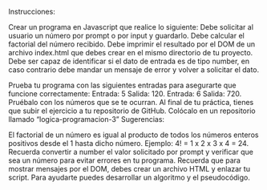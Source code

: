 
Instrucciones:

Crear un programa en Javascript que realice lo siguiente:
Debe solicitar al usuario un número por prompt o por input y guardarlo.
Debe calcular el factorial del número recibido.
Debe imprimir el resultado por el DOM de un archivo index.html que debes crear en el mismo directorio de tu proyecto.
Debe ser capaz de identificar si el dato de entrada es de tipo number, en caso contrario debe mandar un mensaje de error y volver a solicitar el dato.

Prueba tu programa con las siguientes entradas para asegurarte que funcione correctamente:
Entrada: 
5
Salida:
120.
Entrada:
6
Salida: 
720.
Pruébalo con los números que se te ocurran.
Al final de tu práctica, tienes que subir el ejercicio a tu repositorio de GitHub.
Colócalo en un repositorio llamado “logica-programacion-3”
Sugerencias:

El factorial de un número es igual al producto de todos los números enteros positivos desde el 1 hasta dicho número.
Ejemplo: 4! = 1 x 2 x 3 x 4 = 24.
Recuerda convertir a number el valor solicitado por prompt y verificar que sea un número para evitar errores en tu programa.
Recuerda que para mostrar mensajes por el DOM, debes crear un archivo HTML y enlazar tu script.
Para ayudarte puedes desarrollar un algoritmo y el pseudocódigo.
